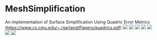 # MeshSimplification
An implementation of Surface Simplification Using Quadric Error Metrics (https://www.cs.cmu.edu/~./garland/Papers/quadrics.pdf)
![](https://jinzihao.info/wp-content/uploads/2016/06/dinosaur1.png)
![](https://jinzihao.info/wp-content/uploads/2016/06/dinosaur2.png)
![](https://jinzihao.info/wp-content/uploads/2016/06/dinosaur3.png)
![](https://jinzihao.info/wp-content/uploads/2016/06/dinosaur4.png)
![](https://jinzihao.info/wp-content/uploads/2016/06/dinosaur5.png)
![](https://jinzihao.info/wp-content/uploads/2016/06/dinosaur6.png)
![](https://jinzihao.info/wp-content/uploads/2016/06/dinosaur7.png)
